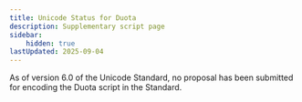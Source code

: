 ```yaml
---
title: Unicode Status for Duota
description: Supplementary script page
sidebar:
    hidden: true
lastUpdated: 2025-09-04
---
```


As of version 6.0 of the Unicode Standard, no proposal has been submitted for encoding the Duota script in the Standard.

[comment]: # (end of intro)

[comment]: # (start of blocks)



[comment]: # (end of blocks)

[comment]: # (start of chars)



[comment]: # (end of chars)

[comment]: # (start of rest)


